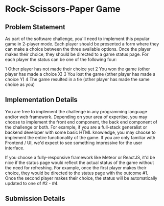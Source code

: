 # Rock-Scissors-Paper Game

## Problem Statement
As part of the software challenge, you'll need to implement this popular game in 2-player mode. Each player should be presented a form where they can make a choice between the three available options. Once the player makes their choice, they should be directed to a game status page. For each player the status can be one of the following four:

1 Other player has not made their choice yet
2 You won the game (other player has made a choice X)
3 You lost the game (other player has made a choice Y)
4 The game resulted in a tie (other player has made the same choice as you)

## Implementation Details
You are free to implement the challenge in any programming language and/or web framework. Depending on your area of expertise, you may choose to implement the front end component, the back end component of the challenge or both. For example, if you are a full-stack generalist or backend developer with some basic HTML knowledge, you may choose to implement the entire functionality of the game. If you are only familiar with Frontend / UI, we'd expect to see something impressive for the user interface.

If you choose a fully-responsive framework like Meteor or ReactJS, it'd be nice if the status page would reflect the actual status of the game without the need for refreshing. For example, once the first player makes their choice, they would be directed to the status page with the outcome #1. Once the second player makes their choice, the status will be automatically updated to one of #2 - #4.

## Submission Details

